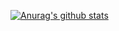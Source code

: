 [![Anurag's github stats](https://github-readme-stats.vercel.app/api?username=ZJH9Rondo&show_icons=true&theme=radical)](https://github.com/anuraghazra/github-readme-stats)

